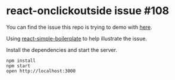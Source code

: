 react-onclickoutside issue #108
=====================

You can find the issue this repo is trying to demo with [here](https://github.com/Pomax/react-onclickoutside/issues/108).

Using [react-simple-boilerplate](https://github.com/nlotzer/react-simple-boilerplate) to help illustrate the issue.

Install the dependencies and start the server.

```
npm install
npm start
open http://localhost:3000
```

